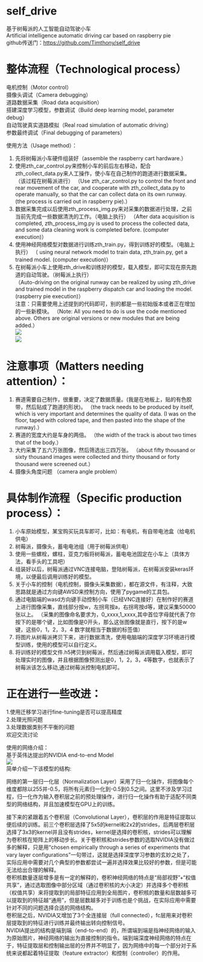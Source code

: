 # self_drive
基于树莓派的人工智能自动驾驶小车    
Artificial intelligence automatic driving car based on raspberry pie    
github传送门：https://github.com/Timthony/self_drive
# 整体流程（Technological process）    
电机控制（Motor control）    
摄像头调试（Camera debugging）    
道路数据采集（Road data acquisition）    
搭建深度学习模型，参数调试（Build deep learning model, parameter debug）    
自动驾驶真实道路模拟（Real road simulation of automatic driving）    
参数最终调试（Final debugging of parameters）    

使用方法（Usage method）：    
1. 先将树莓派小车硬件组装好（assemble the raspberry cart hardware.）    
2. 使用zth_car_control.py来控制小车的前后左右移动，配合zth_collect_data.py来人工操作，使小车在自己制作的跑道进行数据采集。（该过程在树莓派进行）
（Use zth_car_control.py to control the front and rear movement of the car, and cooperate with zth_collect_data.py to operate manually, so that the car can collect data on its own runway. (the process is carried out in raspberry pie).）    
3. 数据采集完成以后使用zth_process_img.py来对采集的数据进行处理，之前当前先完成一些数据清洗的工作。（电脑上执行）
（After data acquisition is completed, zth_process_img.py is used to process the collected data, and some data cleaning work is completed before. (computer execution)）    
4. 使用神经网络模型对数据进行训练zth_train.py，得到训练好的模型。（电脑上执行）
（ using neural network model to train data, zth_train.py, get a trained model. (computer execution)）    
5. 在树莓派小车上使用zth_drive和训练好的模型，载入模型，即可实现在原先跑道的自动驾驶。（树莓派上执行）    
（Auto-driving on the original runway can be realized by using zth_drive and trained model in the raspberry dispatch car and loading the model. (raspberry pie execution)）    
注意：只需要使用上述提到的代码即可，别的都是一些初始版本或者正在增加的一些新模块。 
（Note: All you need to do is use the code mentioned above. Others are original versions or new modules that are being added.）    
![](https://ws3.sinaimg.cn/large/006tNbRwly1fw2xwxarf2j30u0140tbg.jpg)    
![](https://ws4.sinaimg.cn/large/006tNbRwly1fx7tmmq5jjj30u00hgq6z.jpg)    

# 注意事项（Matters needing attention）：    
1. 赛道需要自己制作，很重要，决定了数据质量。(我是在地板上，贴的有色胶带，然后贴成了跑道的形状)。
（the track needs to be produced by itself, which is very important and determines the quality of data. (I was on the floor, taped with colored tape, and then pasted into the shape of the runway).）    
2. 赛道的宽度大约是车身的两倍。
（the width of the track is about two times that of the body.）    
3. 大约采集了五六万张图像，然后筛选出三四万张。
（about fifty thousand or sixty thousand images were collected and thirty thousand or forty thousand were screened out.）    
4. 摄像头角度问题
（camera angle problem）    
# 具体制作流程（Specific production process）： 
1. 小车原始模型，某宝购买玩具车即可，比如：有电机，有自带电池盒（给电机供电）
2. 树莓派，摄像头，蓄电电池组（用于树莓派供电）
3. 使用一些螺栓，螺柱，亚克力板将树莓派，蓄电电池固定在小车上（具体方法，看手头的工具吧）
4. 组装好以后，树莓派通过VNC连接电脑，登陆树莓派，在树莓派安装keras环境，以便最后调用训练好的模型。
5. 关于小车的控制（电机控制，摄像头采集数据），都在源文件，有注释，大致思路就是通过方向键AWSD来控制方向，使用了pygame的工具包。
6. 通过电脑端的wasd方向键手动控制小车（已经VNC连接好）在制作好的赛道上进行图像采集，直线部分按w，左拐弯按a，右拐弯按d等，建议采集50000张以上。
（采集的图像命名要求为，0_xxxx,1_xxxx,其中首位字母就代表了你按下的是哪个键，比如图像是0开头，那么这张图像就是直行，按下的是w键，这些0，1，2，3，4 数字就相当于数据的标签值）
7. 将图片从树莓派拷贝下来，进行数据清洗，使用电脑端的深度学习环境进行模型训练，使用的模型可以自行定义。
8. 将训练好的模型文件.h5拷贝到树莓派，然后通过树莓派调用载入模型，即可处理实时的图像，并且根据图像预测出是0，1，2，3，4等数字，也就表示了树莓派该怎么移动,通过树莓派控制电机即可。


# 正在进行一些改进：    
1.使用迁移学习进行fine-tuning是否可以提高精度    
2.处理光照问题    
3.处理数据类别不平衡的问题    
欢迎交流讨论    


使用的网络介绍：    
基于英伟达提出的NVIDIA end-to-end Model    
![](https://ws2.sinaimg.cn/large/006tNc79ly1fyyxtou4l7j30iu0pjwin.jpg)    
简单介绍一下该模型的结构:    

网络的第一层归一化层（Normalization Layer）采用了归一化操作，将图像每个维度都除以255并-0.5，将所有元素归一化到-0.5到0.5之间。这里不涉及学习过程，归一化作为输入卷积层之前的预处理操作，进行归一化操作有助于适配不同类型的网络结构，并且加速模型在GPU上的训练。    

接下来的紧跟着五个卷积层（Convolutional Layer），卷积层的作用是特征提取以便后续的训练。前三个卷积层选择了5x5的kernel和2x2的strides，后两层卷积层选择了3x3的kernel并且没有strides，kernel是选择的卷积核，strides可以理解为卷积核在矩阵上的移动步长。关于卷积核和strides参数的选取NVIDIA没有做过多的解释，只是用“chosen empirically through a series of experiments that vary layer configurations”一句带过，这就是选择深度学习参数的玄妙之处了，实际应用中需要对几个典型的参数都尝试一遍并选择效果比较好的参数，但是可能无法给出合理的解释。     
卷积核数量逐层增多是有一定的解释的，卷积神经网络的特点是“局部视野”+“权值共享”，通过选取图像中部分区域（通过卷积核的大小决定）并选择多个卷积核（权值共享）来将提取到的局部特征应用到全局图片，卷积核的数量和层数越多可以提取到的特征越“通用”，但是层数越多对于训练也是个挑战，在实际应用中需要针对不同的问题选择合适的网络结构。    
卷积层之后，NVIDIA又增加了3个全连接层（full connected），fc层用来对卷积层提取到的特征进行训练并最终输出转向控制信号。    
NVIDIA提出的结构是端到端（end-to-end）的，所谓端到端是指神经网络的输入为原始图片，神经网络的输出为直接控制的指令。端到端深度神经网络的特点在于，特征提取层和控制输出层的分界并不明显了，因为网络中的每一个部分对于系统来说都起着特征提取（feature extractor）和控制（controller）的作用。    

